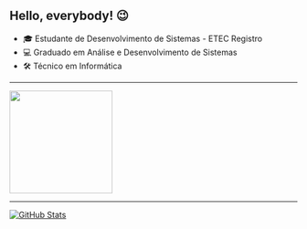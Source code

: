## Hello, everybody! :wink:

- :mortar_board: Estudante de Desenvolvimento de Sistemas - ETEC Registro  
- :computer: Graduado em Análise e Desenvolvimento de Sistemas
- :hammer_and_wrench: Técnico em Informática
<hr>
<a href="https://github.com/CarlosHanzawa/CarlosHanzawa">
<img height="180em" src="https://github-readme-stats.vercel.app/api/top-langs/?username=CarlosHanzawa&layout=compact&langs_count=7&theme=dracula"/>
</a>
<hr>
<a href="https://github.com/CarlosHanzawa/CarlosHanzawa">
<img align="center" src="https://github-readme-stats.vercel.app/api?username=CarlosHanzawa&show_icons=true&line_height=27&theme=dracula" alt="GitHub Stats"/>
</a>

